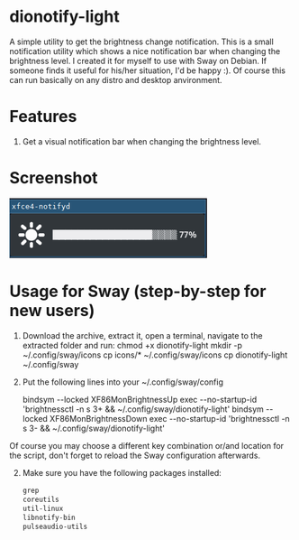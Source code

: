 # dionotify-light
A simple utility to get the brightness change notification.
This is a small notification utility which shows a nice notification bar when changing the brightness level.
I created it for myself to use with Sway on Debian. If someone finds it useful for his/her situation, I'd be happy :).
Of course this can run basically on any distro and desktop anvironment.

# Features
   1. Get a visual notification bar when changing the brightness level.

# Screenshot
   ![Alt text](https://github.com/DiogenesVX/dionotify-light/blob/main/dionotify-light.png)

# Usage for Sway (step-by-step for new users)
   1. Download the archive, extract it, open a terminal, navigate to the extracted folder and run:
        chmod +x dionotify-light
        mkdir -p ~/.config/sway/icons
        cp icons/* ~/.config/sway/icons
        cp dionotify-light ~/.config/sway

   2. Put the following lines into your ~/.config/sway/config
   
        bindsym --locked XF86MonBrightnessUp exec --no-startup-id 'brightnessctl -n s 3+ && ~/.config/sway/dionotify-light'
        bindsym --locked XF86MonBrightnessDown exec --no-startup-id 'brightnessctl -n s 3- && ~/.config/sway/dionotify-light'
          
  Of course you may choose a different key combination or/and location for the script, don't forget to reload the Sway configuration afterwards. 
   
   2. Make sure you have the following packages installed:
   
          grep
          coreutils
          util-linux
          libnotify-bin
          pulseaudio-utils
